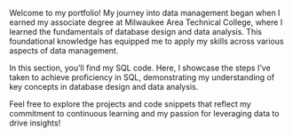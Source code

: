 Welcome to my portfolio! My journey into data management began when I earned my associate degree at Milwaukee Area Technical College, where I learned the fundamentals of database design and data analysis. This foundational knowledge has equipped me to apply my skills across various aspects of data management.

In this section, you’ll find my SQL code. Here, I showcase the steps I’ve taken to achieve proficiency in SQL, demonstrating my understanding of key concepts in database design and data analysis.

Feel free to explore the projects and code snippets that reflect my commitment to continuous learning and my passion for leveraging data to drive insights!

